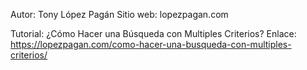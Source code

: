 Autor: Tony López Pagán
Sitio web: lopezpagan.com

Tutorial: ¿Cómo Hacer una Búsqueda con Multiples Criterios?
Enlace: https://lopezpagan.com/como-hacer-una-busqueda-con-multiples-criterios/
